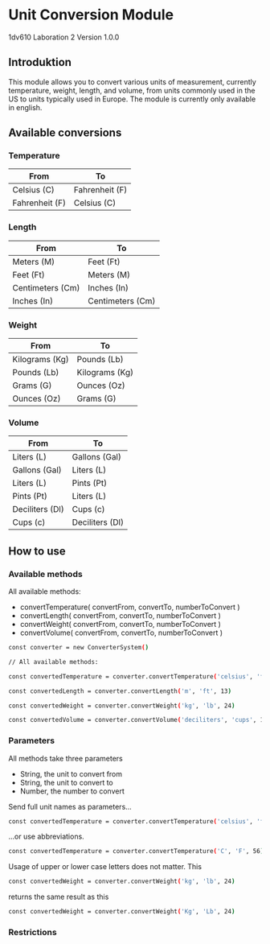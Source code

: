 # Unit Conversion Module
1dv610 Laboration 2
Version 1.0.0

## Introduktion
This module allows you to convert various units of measurement, currently temperature, weight, length, and volume, from units commonly used in the US to units typically used in Europe. 
The module is currently only available in english.

## Available conversions

### Temperature

| From | To |
|------|----|
| Celsius (C) | Fahrenheit (F) |
| Fahrenheit (F) | Celsius (C) |

### Length

| From | To |
|------|----|
| Meters (M) | Feet (Ft) |
| Feet (Ft) | Meters (M) |
| Centimeters (Cm) | Inches (In) |
| Inches (In) | Centimeters (Cm) |

### Weight

| From | To |
|------|----|
| Kilograms (Kg) | Pounds (Lb) |
| Pounds (Lb) | Kilograms (Kg) |
| Grams (G) | Ounces (Oz) |
| Ounces (Oz) | Grams (G) |

### Volume

| From | To |
|------|----|
| Liters (L) | Gallons (Gal) |
| Gallons (Gal) | Liters (L) |
| Liters (L) | Pints (Pt) |
| Pints (Pt) | Liters (L) |
| Deciliters (Dl) | Cups (c) |
| Cups (c) | Deciliters (Dl) |


## How to use

### Available methods
All available methods:
- convertTemperature( convertFrom, convertTo, numberToConvert )
- convertLength( convertFrom, convertTo, numberToConvert )
- convertWeight( convertFrom, convertTo, numberToConvert )
- convertVolume( convertFrom, convertTo, numberToConvert )

```sh
const converter = new ConverterSystem()

// All available methods:

const convertedTemperature = converter.convertTemperature('celsius', 'fahrenheit', 56)

const convertedLength = converter.convertLength('m', 'ft', 13)

const convertedWeight = converter.convertWeight('kg', 'lb', 24)

const convertedVolume = converter.convertVolume('deciliters', 'cups', 19)
```

### Parameters
All methods take three parameters
- String, the unit to convert from
- String, the unit to convert to
- Number, the number to convert

Send full unit names as parameters...
```sh
const convertedTemperature = converter.convertTemperature('celsius', 'fahrenheit', 56)
```
...or use abbreviations.
```sh
const convertedTemperature = converter.convertTemperature('C', 'F', 56)
```

Usage of upper or lower case letters does not matter.
This
```sh
const convertedWeight = converter.convertWeight('kg', 'lb', 24)
```
returns the same result as this
```sh
const convertedWeight = converter.convertWeight('Kg', 'Lb', 24)
```

### Restrictions
